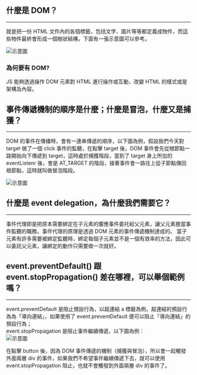 ## 什麼是 DOM？
*****
就是把一份 HTML 文件內的各個標籤，包括文字、圖片等等都定義成物件，而這些物件最終會形成一個樹狀結構，下面有一張示意圖可以參考。

![示意圖](https://www.w3schools.com/js/pic_htmltree.gif)

### 為何要有 DOM?
JS 能夠透過操作 DOM 元素對 HTML 進行操作或互動，改變 HTML 的樣式或是架構及內容。

## 事件傳遞機制的順序是什麼；什麼是冒泡，什麼又是捕獲？
*****
DOM 的事件在傳播時，會有一連串傳遞的順序，以下圖為例，假設我們今天對 target 做了一個 click 事件的監聽，在點擊 target 後，DOM 事件會先從根節點一路開始向下傳遞到 target，這時處於捕獲階段，當到了 target 身上所加的 eventListenr 後，會是 AT_TARGET 的階段，接著事件會一路往上從子節點傳回根節點，這時就叫做冒泡階段。

![示意圖](https://static.coderbridge.com/img/techbridge/images/huli/event/eventflow.png)

## 什麼是 event delegation，為什麼我們需要它？
*****
事件代理即是把原本需要綁定在子元素的響應事件委托給父元素，讓父元素擔當事件監聽的職務。事件代理的原理是透過 DOM 元素的事件傳遞機制達成的。
當子元素有許多需要被綁定監聽時，綁定每個子元素並不是一個有效率的方法，因此可以委託父元素，讓綁定的動作只需要做一次就好。

## event.preventDefault() 跟 event.stopPropagation() 差在哪裡，可以舉個範例嗎？
*****
event.preventDefault 是阻止預設行為，以超連結 a 標籤為例，超連結的預設行為為「導向連結」，如果使用了 event.preventDefault 便可以阻止「導向連結」的預設行為；<br>
event.stopPropagation 是阻止事件繼續傳遞，以下圖為例：
<br>
![示意圖](https://ithelp.ithome.com.tw/upload/images/20180828/20106935TQrsfxRteG.jpg)

在點擊 button 後，因為 DOM 事件傳遞的機制（捕獲與冒泡），所以會一起觸發外面兩層 div 的事件，如果我們不希望事件繼續傳遞下去，就可以使用 event.stopPropagation 阻止，也就不會觸發到外面兩層 div 的事件了。